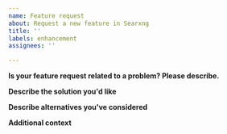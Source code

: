 ```yaml
---
name: Feature request
about: Request a new feature in Searxng
title: ''
labels: enhancement
assignees: ''

---
```

<!-- PLEASE FILL THESE FIELDS, IT REALLY HELPS THE MAINTAINERS OF SEARXNG -->

**Is your feature request related to a problem? Please describe.**
<!-- A clear and concise description of what the problem is. Ex. I'm always frustrated when [...] -->

**Describe the solution you'd like**
<!-- A clear and concise description of what you want to happen. -->

**Describe alternatives you've considered**
<!-- A clear and concise description of any alternative solutions or features you've considered. -->

**Additional context**
<!-- Add any other context or screenshots about the feature request here. -->
